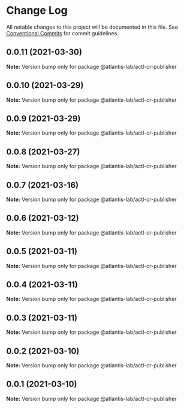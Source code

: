 # Change Log

All notable changes to this project will be documented in this file.
See [Conventional Commits](https://conventionalcommits.org) for commit guidelines.

## 0.0.11 (2021-03-30)

**Note:** Version bump only for package @atlantis-lab/actl-cr-publisher





## 0.0.10 (2021-03-29)

**Note:** Version bump only for package @atlantis-lab/actl-cr-publisher





## 0.0.9 (2021-03-29)

**Note:** Version bump only for package @atlantis-lab/actl-cr-publisher





## 0.0.8 (2021-03-27)

**Note:** Version bump only for package @atlantis-lab/actl-cr-publisher





## 0.0.7 (2021-03-16)

**Note:** Version bump only for package @atlantis-lab/actl-cr-publisher





## 0.0.6 (2021-03-12)

**Note:** Version bump only for package @atlantis-lab/actl-cr-publisher





## 0.0.5 (2021-03-11)

**Note:** Version bump only for package @atlantis-lab/actl-cr-publisher





## 0.0.4 (2021-03-11)

**Note:** Version bump only for package @atlantis-lab/actl-cr-publisher





## 0.0.3 (2021-03-11)

**Note:** Version bump only for package @atlantis-lab/actl-cr-publisher





## 0.0.2 (2021-03-10)

**Note:** Version bump only for package @atlantis-lab/actl-cr-publisher





## 0.0.1 (2021-03-10)

**Note:** Version bump only for package @atlantis-lab/actl-cr-publisher
